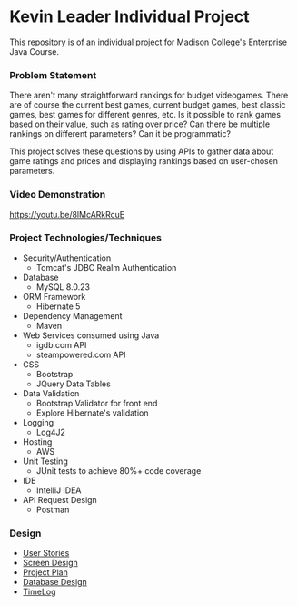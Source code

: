 # Kevin Leader Individual Project

This repository is of an individual project for Madison College's Enterprise Java Course.

### Problem Statement

There aren't many straightforward rankings for budget videogames. There are of course the current best games,
current budget games, best classic games, best games for different genres, etc. Is it possible to rank games based on
their value, such as rating over price? Can there be multiple rankings on different parameters? Can it be programmatic?

This project solves these questions by using APIs to gather data about game ratings and prices and displaying
rankings based on user-chosen parameters.

### Video Demonstration

https://youtu.be/8lMcARkRcuE

### Project Technologies/Techniques 

* Security/Authentication
  * Tomcat's JDBC Realm Authentication
* Database
  * MySQL 8.0.23
* ORM Framework
  * Hibernate 5
* Dependency Management
  * Maven
* Web Services consumed using Java
  * igdb.com API
  * steampowered.com API
* CSS
  * Bootstrap
  * JQuery Data Tables
* Data Validation
  * Bootstrap Validator for front end
  * Explore Hibernate's validation
* Logging
  * Log4J2
* Hosting
  * AWS
* Unit Testing
  * JUnit tests to achieve 80%+ code coverage 
* IDE
  * IntelliJ IDEA
* API Request Design
  * Postman


### Design
* [User Stories](DesignDocuments/userStories.md)
* [Screen Design](DesignDocuments/screenDesign.md)
* [Project Plan](DesignDocuments/projectPlan.md)
* [Database Design](DesignDocuments/databaseDesign.png)
* [TimeLog](timeLog.md)
